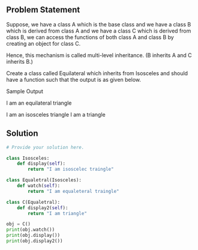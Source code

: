 ## Problem Statement 

Suppose, we have a class A which is the base class and we have a class B which is derived from class A and we have a class C which is derived from class B, we can access the functions of both class A and class B by creating an object for class C.

Hence, this mechanism is called multi-level inheritance. (B inherits A and C inherits B.)

Create a class called Equilateral which inherits from Isosceles and should have a function such that the output is as given below.

Sample Output

I am an equilateral triangle

I am an isosceles triangle I am a triangle
## Solution

```python
# Provide your solution here.

class Isosceles:
    def display(self):
        return "I am isoscelec traingle"

class Equaletral(Isosceles):
    def watch(self):
        return "I am equaleteral traingle"

class C(Equaletral):
    def display2(self):
        return "I am triangle"

obj = C()
print(obj.watch())
print(obj.display())
print(obj.display2())
